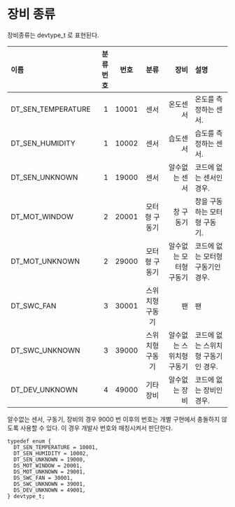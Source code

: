 # 장비 종류

장비종류는 devtype_t 로 표현된다.

| 이름 | 분류번호 | 번호 | 분류 | 장비 | 설명 |
|:--------|--------:|:--------:|:--------:|--------:|:--------|
| DT_SEN_TEMPERATURE | 1 | 10001 | 센서 | 온도센서 | 온도를 측정하는 센서. |
| DT_SEN_HUMIDITY | 1 | 10002 | 센서 | 습도센서 | 습도를 측정하는 센서. |
| DT_SEN_UNKNOWN | 1 | 19000 | 센서 | 알수없는 센서 | 코드에 없는 센서인 경우. |
| DT_MOT_WINDOW | 2 | 20001 | 모터형 구동기 | 창 구동기 | 창을 구동하는 모터형 구동기. |
| DT_MOT_UNKNOWN | 2 | 29000 | 모터형 구동기 | 알수없는 모터형 구동기 | 코드에 없는 모터형 구동기인 경우. |
| DT_SWC_FAN | 3 | 30001 | 스위치형 구동기 | 팬 | 팬 |
| DT_SWC_UNKNOWN | 3 | 39000 | 스위치형 구동기 | 알수없는 스위치형 구동기 | 코드에 없는 스위치형 구동기인 경우. |
| DT_DEV_UNKNOWN | 4 | 49000 | 기타장비 | 알수없는 장비 | 코드에 없는 장비인 경우. |

알수없는 센서, 구동기, 장비의 경우 9000 번 이후의 번호는 개별 구현에서 충돌하지 않도록 사용할 수 있다. 이 경우 개발사 번호와 매칭시켜서 판단한다.

```
typedef enum {
  DT_SEN_TEMPERATURE = 10001,
  DT_SEN_HUMIDITY = 10002,
  DT_SEN_UNKNOWN = 19000,
  DS_MOT_WINDOW = 20001,
  DS_MOT_UNKNOWN = 29001,
  DS_SWC_FAN = 30001,
  DS_SWC_UNKNOWN = 39001,
  DS_DEV_UNKNOWN = 49001,
} devtype_t;
```

